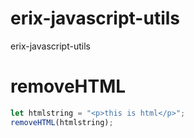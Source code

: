 # erix-javascript-utils

erix-javascript-utils

# removeHTML

```javascript
let htmlstring = "<p>this is html</p>";
removeHTML(htmlstring);
```
